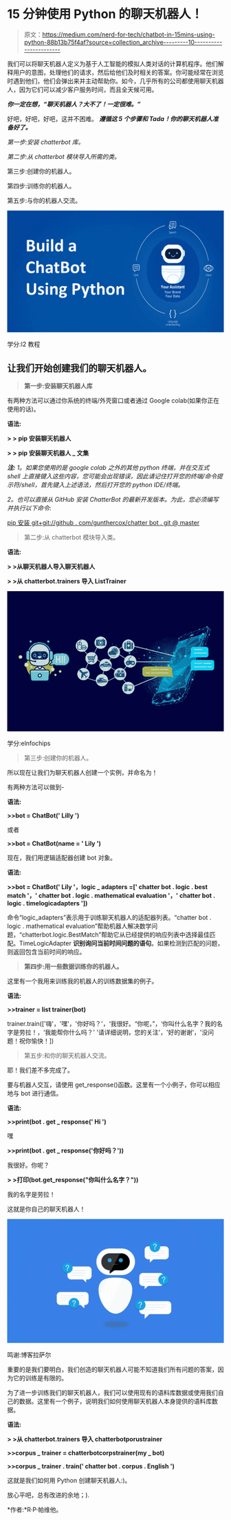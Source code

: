 # 15 分钟使用 Python 的聊天机器人！

> 原文：<https://medium.com/nerd-for-tech/chatbot-in-15mins-using-python-88b13b75f4af?source=collection_archive---------10----------------------->

我们可以将聊天机器人定义为基于人工智能的模拟人类对话的计算机程序。他们解释用户的意图，处理他们的请求，然后给他们及时相关的答案。你可能经常在浏览时遇到他们，他们会弹出来并主动帮助你。如今，几乎所有的公司都使用聊天机器人，因为它们可以减少客户服务时间，而且全天候可用。

***你一定在想，“聊天机器人？大不了！一定很难。”***

好吧，好吧，好吧，这并不困难。 ***遵循这 5 个步骤和 Tada！你的聊天机器人准备好了。***

*第一步:安装 chatterbot 库。*

*第二步:从 chatterbot 模块导入所需的类。*

第三步:创建你的机器人。

第四步:训练你的机器人。

第五步:与你的机器人交流。

![](img/c769027f94b378eca74c48958bafe989.png)

学分:I2 教程

## 让我们开始创建我们的聊天机器人。

> **第一步:安装聊天机器人库**

有两种方法可以通过你系统的终端/外壳窗口或者通过 Google colab(如果你正在使用的话)。

**语法:**

**> > pip 安装聊天机器人**

**> > pip 安装聊天机器人 _ 文集**

***注:*** *1。如果您使用的是 google colab 之外的其他 python 终端，并在交互式 shell 上直接键入这些内容，您可能会出现错误，因此请记住打开您的终端/命令提示符/shell，首先键入上述语法，然后打开您的 python IDE/终端。*

*2。也可以直接从 GitHub 安装 ChatterBot 的最新开发版本。为此，您必须编写并执行以下命令*:

[pip 安装 git+git://github . com/gunthercox/chatter bot . git @ master](https://github.com/gunthercox/ChatterBot)

> 第二步:从 chatterbot 模块导入类。

**语法:**

**> >从聊天机器人导入聊天机器人**

**> >从 chatterbot.trainers 导入 ListTrainer**

![](img/b692c2090c551c31dd18bdcbd6df2b74.png)

学分:elnfochips

> 第三步:创建你的机器人。

所以现在让我们为聊天机器人创建一个实例，并命名为！

有两种方法可以做到-

**语法:**

**>>bot = ChatBot(' Lilly ')**

或者

**>>bot = ChatBot(name = ' Lily ')**

现在，我们用逻辑适配器创建 bot 对象。

**语法:**

**>>bot = ChatBot(' Lily '，logic _ adapters =[' chatter bot . logic . best match '，' chatter bot . logic . mathematical evaluation '，' chatter bot . logic . timelogicadapters '])**

命令“logic_adapters”表示用于训练聊天机器人的适配器列表。“chatter bot . logic . mathematical evaluation”帮助机器人解决数学问题，“chatterbot.logic.BestMatch”帮助它从已经提供的响应列表中选择最佳匹配。TimeLogicAdapter **识别询问当前时间问题的语句**。如果检测到匹配的问题，则返回包含当前时间的响应。

> **第四步:用一些数据训练你的机器人。**

这里有一个我用来训练我的机器人的训练数据集的例子。

**语法:**

**>>trainer = list trainer(bot)**

trainer.train(['嗨'，'嘿'，'你好吗？'，‘我很好。“你呢，”，‘你叫什么名字？我的名字是劳拉！，‘我能帮你什么吗？' '请详细说明，您的关注'，'好的谢谢'，'没问题！祝你愉快！])

> 第五步:和你的聊天机器人交流。

耶！我们差不多完成了。

要与机器人交互，请使用 get_response()函数。这里有一个小例子，你可以相应地与 bot 进行通信。

**语法:**

**>>print(bot . get _ response(' Hi ')**

嘿

**>>print(bot . get _ response('你好吗？'))**

我很好。你呢？

**> >打印(bot.get_response("你叫什么名字？"))**

我的名字是劳拉！

这就是你自己的聊天机器人！

![](img/243d4ecd1e550126c9fdbc32faeb28c5.png)

鸣谢:博客拉萨尔

重要的是我们要明白，我们创造的聊天机器人可能不知道我们所有问题的答案，因为它的训练是有限的。

为了进一步训练我们的聊天机器人，我们可以使用现有的语料库数据或使用我们自己的数据。这里有一个例子，说明我们如何使用聊天机器人本身提供的语料库数据。

**语法:**

**> >从 chatterbot.trainers 导入 chatterbotporustrainer**

**>>corpus _ trainer = chatterbotcorpstrainer(my _ bot)**

**>>corpus _ trainer . train(' chatter bot . corpus . English ')**

这就是我们如何用 Python 创建聊天机器人:)。

放心平吧，总有改进的余地；).

*作者:*R·P·帕维他。